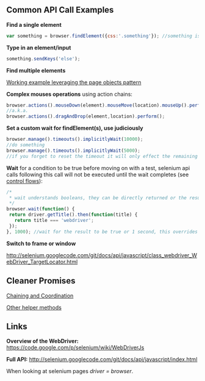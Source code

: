 Common API Call Examples
---------

**Find a single element**
```javascript
var something = browser.findElement({css:'.something'}); //something is a promise
```

**Type in an element/input**
```javascript
something.sendKeys('else');
```

**Find multiple elements**

[Working example leveraging the page objects pattern](https://github.dowjones.net/institutional/gulp-fiveby/blob/master/tests/smoke/bootstrap.js)

**Complex mouses operations** using action chains:

```javascript
browser.actions().mouseDown(element).mouseMove(location).mouseUp().perform();
//a.k.a.
browser.actions().dragAndDrop(element,location).perform();
```

**Set a custom wait for findElement(s), use judiciously**
```javascript
browser.manage().timeouts().implicitlyWait(10000);
//do something
browser.manage().timeouts().implicitlyWait(5000);
//if you forget to reset the timeout it will only effect the remaining tests in same file
```

**Wait** for a condition to be true before moving on with a test, selenium api calls following this call will not be executed until the wait completes (see [control flows](https://code.google.com/p/selenium/wiki/WebDriverJs#Control_Flows)):

```javascript
/*
 * wait understands booleans, they can be directly returned or the result of a promise
 */
browser.wait(function() {
 return driver.getTitle().then(function(title) {
   return title === 'webdriver';
 });
}, 1000); //wait for the result to be true or 1 second, this overrides implcit wait
```

**Switch to frame or window**

http://selenium.googlecode.com/git/docs/api/javascript/class_webdriver_WebDriver_TargetLocator.html

Cleaner Promises
-------
[Chaining and Coordination](/docs/clean-promises.md)

[Other helper methods](http://selenium.googlecode.com/git/docs/api/javascript/namespace_webdriver_promise.html)


Links
------

**Overview of the WebDriver:** https://code.google.com/p/selenium/wiki/WebDriverJs

**Full API:** http://selenium.googlecode.com/git/docs/api/javascript/index.html

When looking at selenium pages *driver = browser*.

